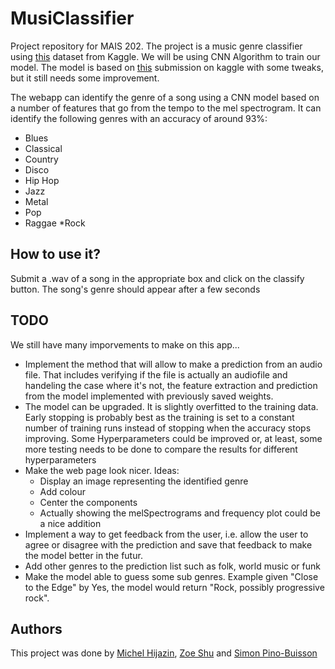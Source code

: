 # MusiClassifier
Project repository for MAIS 202. The project is a music genre classifier using [this](https://www.kaggle.com/datasets/andradaolteanu/gtzan-dataset-music-genre-classification) dataset from Kaggle. We will be using CNN Algorithm to train our model. The model is based on [this](https://www.kaggle.com/code/satoru90/music-genre-classification-xgb-deep-learning/notebook) submission on kaggle with some tweaks, but it still needs some improvement.

The webapp can identify the genre of a song using a CNN model based on a number of features that go from the tempo to the mel spectrogram. It can identify the following genres with an accuracy of around 93%:
* Blues
* Classical
* Country
* Disco
* Hip Hop
* Jazz
* Metal
* Pop
* Raggae
*Rock

## How to use it?

Submit a .wav of a song in the appropriate box and click on the classify button. The song's genre should appear after a few seconds

## TODO
We still have many imporvements to make on this app...

* Implement the method that will allow to make a prediction from an audio file. That includes verifying if the file is actually an audiofile and handeling the case where it's not, the feature extraction and prediction from the model implemented with previously saved weights.
* The model can be upgraded. It is slightly overfitted to the training data. Early stopping is probably best as the training is set to a constant number of training runs instead of stopping when the accuracy stops improving. Some Hyperparameters could be improved or, at least, some more testing needs to be done to compare the results for different hyperparameters
* Make the web page look nicer. Ideas:
  * Display an image representing the identified genre
  * Add colour
  * Center the components
  * Actually showing the melSpectrograms and frequency plot could be a nice addition
* Implement a way to get feedback from the user, i.e. allow the user to agree or disagree with the prediction and save that feedback to make the model better in the futur.
* Add other genres to the prediction list such as folk, world music or funk
* Make the model able to guess some sub genres. Example given "Close to the Edge" by Yes, the model would return "Rock, possibly progressive rock".

## Authors
This project was done by [Michel Hijazin](https://github.com/Michell203), [Zoe Shu](https://github.com/ZoeYingShu) and [Simon Pino-Buisson](https://github.com/spynob)


